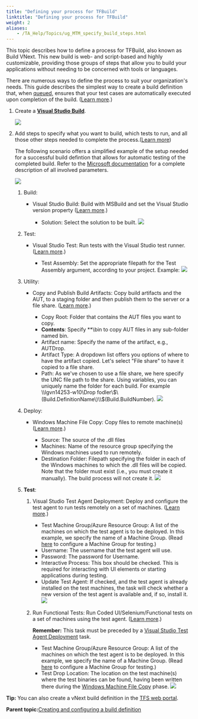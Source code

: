 ```yaml
--- 
title: "Defining your process for TFBuild"
linktitle: "Defining your process for TFBuild"
weight: 2
aliases: 
    - /TA_Help/Topics/ug_MTM_specify_build_steps.html
---
```


This topic describes how to define a process for TFBuild, also known as Build VNext. This new build is web- and script-based and highly customizable, providing those groups of steps that allow you to build your applications without needing to be concerned with tools or languages.

There are numerous ways to define the process to suit your organization's needs. This guide describes the simplest way to create a build definition that, when [queued](ug_MTM_queue_BuildVNext.html), ensures that your test cases are automatically executed upon completion of the build. \([Learn more](https://msdn.microsoft.com/en-us/library/vs/alm/build/define/create).\)

1.  Create a [**Visual Studio Build**](https://docs.microsoft.com/en-us/vsts/build-release/tasks/build/visual-studio-build?view=vsts).

    ![](/images//Images/create_VS_build.png)

2.  Add steps to specify what you want to build, which tests to run, and all those other steps needed to complete the process.\([Learn more](https://msdn.microsoft.com/en-us/library/vs/alm/build/steps/index)\)

    The following scenario offers a simplified example of the setup needed for a successful build defintion that allows for automatic testing of the completed build. Refer to the [Microsoft documentation](https://www.visualstudio.com/docs/build/define/build) for a complete description of all involved parameters.

    ![](/images//Images/ug_MTM_build_steps.png)

    1.  Build:
        -   Visual Studio Build: Build with MSBuild and set the Visual Studio version property \([Learn more](https://msdn.microsoft.com/library/vs/alm/build/steps/build/visual-studio-build).\)

            -   Solution: Select the solution to be built.
            ![](/images//Images/ug_MTM_build_steps_VS_build.png)

    2.  Test:
        -   Visual Studio Test: Run tests with the Visual Studio test runner. \([Learn more](https://msdn.microsoft.com/library/vs/alm/build/steps/test/visual-studio-test).\)

            -   Test Assembly: Set the appropriate filepath for the Test Assembly argument, according to your project. Example:
            ![](/images//Images/ug_MTM_build_steps_VS_test.png)

    3.  Utility:
        -   Copy and Publish Build Artifacts: Copy build artifacts and the AUT, to a staging folder and then publish them to the server or a file share. \([Learn more](https://msdn.microsoft.com/library/vs/alm/build/steps/utility/copy-and-publish-build-artifacts).\)

            -   Copy Root: Folder that contains the AUT files you want to copy.
            -   **Contents**: Specify \*\*\\bin to copy AUT files in any sub-folder named bin.
            -   Artifact name: Specify the name of the artifact, e.g., AUTDrop.
            -   Artifact Type: A dropdown list offers you options of where to have the artifact copied. Let's select "File share" to have it copied to a file share.
            -   Path: As we've chosen to use a file share, we here specify the UNC file path to the share. Using variables, you can uniquely name the folder for each build. For example \\\\lgvn14253-w10\\Drop fodler\\$\(Build.DefinitionName\)\\$\(Build.BuildNumber\).
            ![](/images//Images/ug_MTM_build_steps_copy.png)

    4.  Deploy:
        -   Windows Machine File Copy: Copy files to remote machine\(s\) \([Learn more](https://msdn.microsoft.com/library/vs/alm/build/steps/deploy/windows-machine-file-copy).\)

            -   Source: The source of the .dll files
            -   Machines: Name of the resource group specifying the Windows machines used to run remotely.
            -   Destination Folder: Filepath specifying the folder in each of the Windows machines to which the .dll files will be copied. Note that the folder must exist \(i.e., you must create it manually\). The build process will not create it.
            ![](/images//Images/ug_MTM_build_steps_windows_machine_copy.png)

    5.  **Test**:
        1.  Visual Studio Test Agent Deployment: Deploy and configure the test agent to run tests remotely on a set of machines. \([Learn more](https://msdn.microsoft.com/library/vs/alm/build/steps/test/visual-studio-test-agent-deployment).\)

            -   Test Machine Group/Azure Resource Group: A list of the machines on which the test agent is to be deployed. In this example, we specify the name of a Machine Group. \(Read [here](https://msdn.microsoft.com/library/vs/alm/build/steps/test/visual-studio-test-agent-deployment#machgroup) to configure a Machine Group for testing.\)
            -   Username: The username that the test agent will use.
            -   Password: The password for Username.
            -   Interactive Process: This box should be checked. This is required for interacting with UI elements or starting applications during testing.
            -   Update Test Agent: If checked, and the test agent is already installed on the test machines, the task will check whether a new version of the test agent is available and, if so, install it.
            ![](/images//Images/ug_MTM_build_steps_VS_test_agent_deployment.png)

        2.  Run Functional Tests: Run Coded UI/Selenium/Functional tests on a set of machines using the test agent. \([Learn more](https://msdn.microsoft.com/library/vs/alm/build/steps/test/run-functional-tests).\)

            **Remember:** This task must be preceded by a [Visual Studio Test Agent Deployment](ug_MTM_specify_build_steps.html#li.VS_test_agent_deployment) task.

            -   Test Machine Group/Azure Resource Group: A list of the machines on which the test agent is to be deployed. In this example, we specify the name of a Machine Group. \(Read [here](https://msdn.microsoft.com/library/vs/alm/build/steps/test/run-functional-tests#machgroup) to configure a Machine Group for testing.\)
            -   Test Drop Location: The location on the test machine\(s\) where the test binaries can be found, having been written there during the [Windows Machine File Copy](ug_MTM_specify_build_steps.html#li.Windows_machine_file_copy) phase.
            ![](/images//Images/ug_MTM_build_steps_functional_test.png)


**Tip:** You can also create a vNext build definition in the [TFS web portal](TFS_web_creating_and_queuing_build.html).

**Parent topic:**[Creating and configuring a build definition](/TA_Help/Topics/ug_MTM_build_definition.html)

